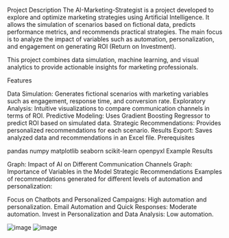 Project Description
The AI-Marketing-Strategist is a project developed to explore and optimize marketing strategies using Artificial Intelligence. It allows the simulation of scenarios based on fictional data, predicts performance metrics, and recommends practical strategies. The main focus is to analyze the impact of variables such as automation, personalization, and engagement on generating ROI (Return on Investment).

This project combines data simulation, machine learning, and visual analytics to provide actionable insights for marketing professionals.

Features

Data Simulation: Generates fictional scenarios with marketing variables such as engagement, response time, and conversion rate.
Exploratory Analysis: Intuitive visualizations to compare communication channels in terms of ROI.
Predictive Modeling: Uses Gradient Boosting Regressor to predict ROI based on simulated data.
Strategic Recommendations: Provides personalized recommendations for each scenario.
Results Export: Saves analyzed data and recommendations in an Excel file.
Prerequisites

pandas
numpy
matplotlib
seaborn
scikit-learn
openpyxl
Example Results

Graph: Impact of AI on Different Communication Channels
Graph: Importance of Variables in the Model
Strategic Recommendations
Examples of recommendations generated for different levels of automation and personalization:

Focus on Chatbots and Personalized Campaigns: High automation and personalization.
Email Automation and Quick Responses: Moderate automation.
Invest in Personalization and Data Analysis: Low automation.

![image](https://github.com/user-attachments/assets/ed9d914f-d919-4cf7-9497-225c44e1374d)
![image](https://github.com/user-attachments/assets/0f4b035d-503f-4a39-b01f-2d55fca4b38e)




